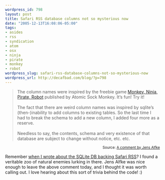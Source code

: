 ```yaml
--- 
wordpress_id: 798
layout: post
title: Safari RSS database columns not so mysterious now
date: "2005-12-13T16:08:06-05:00"
tags: 
- asides
- rss
- syndication
- atom
- osx
- ninja
- pirate
- monkey
- robot
wordpress_slug: safari-rss-database-columns-not-so-mysterious-now
wordpress_url: http://decafbad.com/blog/?p=798
---
```

<blockquote cite="http://decafbad.com/blog/2005/06/28/safarirssdb#comment-3165">The column names were inspired by the freebie game <a href="http://www.atomicsockmonkey.com/freebies/MNPR.pdf">Monkey, Ninja, Pirate, Robot</a> published by Atomic Sock Monkey. It’s fun! Try it!<br /><br />The fact that there are weird column names was inspired by sqlite’s (then-)inability to add columns to existing tables. So the last time I had to break the schema to add a new column, I added four more as a reserve.<br /><br />Needless to say, the contents, schema and very existence of that database are subject to change without notice, etc. etc.</blockquote>
<small style="text-align:right; display:block">Source: <a href="http://decafbad.com/blog/2005/06/28/safarirssdb#comment-3165">A comment by Jens Alfke</a></small>

Remember [when I wrote about the SQLite DB backing Safari RSS][sr]?  I found a veritable zoo of natural enemies lurking in there.  Jens Alfke was nice enough to leave the above comment today, and I thought it was worth calling out.  I love hearing about this sort of trivia behind the code!  :)

[sr]: http://decafbad.com/blog/2005/06/28/safarirssdb

<!-- tags: osx monkey pirate ninja robot rss atom syndication -->
